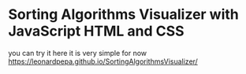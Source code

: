 # Sorting Algorithms Visualizer with JavaScript HTML and CSS
you can try it here it is very simple for now 
https://leonardpepa.github.io/SortingAlgorithmsVisualizer/

